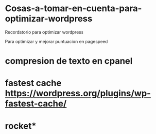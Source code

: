 # Cosas-a-tomar-en-cuenta-para-optimizar-wordpress
Recordatorio para optimizar wordpress

Para optimizar y mejorar puntuacion en pagespeed

 
# compresion de texto en cpanel
# fastest cache https://wordpress.org/plugins/wp-fastest-cache/
# rocket*
